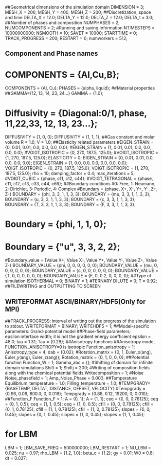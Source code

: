 ##Geometrical dimensions of the simulation domain
DIMENSION = 3;
MESH_X = 200;
MESH_Y = 400;
MESH_Z = 200;
##Discretization, space and time
DELTA_X = 12.0;
DELTA_Y = 12.0;
DELTA_Z = 12.0;
DELTA_t = 3.0;
##Number of phases and composition
NUMPHASES = 2;
NUMCOMPONENTS = 2;
#Running and saving information
NTIMESTEPS = 10000000000;
NSMOOTH = 10;
SAVET = 10000;
STARTTIME = 0;
TRACK_PROGRESS = 200;
RESTART = 0;
numworkers = 512;
## Component and Phase names
# COMPONENTS = {Al,Cu,B};
COMPONENTS = {Al, Cu};
PHASES = {alpha, liquid};
##Material properties
##GAMMA={12, 13, 14, 23, 24...}
GAMMA = {1.0};
# Diffusivity = {Diagonal:0/1, phase, 11,22,33, 12, 13, 23...};
DIFFUSIVITY = {1, 0, 0};
DIFFUSIVITY = {1, 1, 1};
##Gas constant and molar volume
R = 1.0;
V = 1.0;
##Elasticity related parameters
#EIGEN_STRAIN = {0, 0.01, 0.01, 0.0, 0.0, 0.0, 0.0};
#EIGEN_STRAIN = {1, 0.01, 0.01, 0.0, 0.0, 0.0, 0.0};
#VOIGT_ISOTROPIC = {0, 270, 187.5, 125.0};
#VOIGT_ISOTROPIC = {1, 270, 187.5, 125.0};
ELASTICITY = 0;
EIGEN_STRAIN = {0, 0.01, 0.01, 0.0, 0.0, 0.0, 0.0};
EIGEN_STRAIN = {1, 0.0, 0.0, 0.0, 0.0, 0.0, 0.0};
VOIGT_ISOTROPIC = {0, 270, 187.5, 125.0};
VOIGT_ISOTROPIC = {1, 270, 187.5, 125.0};
rho = 10;
damping_factor = 0.4;
max_iterations = 5;
#VOIGT_CUBIC = {phase, c11, c12, c44};
#VOIGT_TETRAGONAL = {phase, c11, c12, c13, c33, c44, c66};
##Boundary conditions
#0: Free, 1: Neumann, 2: Dirichlet, 3: Periodic, 4: Complex
#Boundary = {phase, X+, X-, Y+, Y-, Z+, Z-}
BOUNDARY = {phi, 3, 3, 1, 1, 3, 3};
BOUNDARY = {mu, 3, 3, 1, 1, 3, 3};
BOUNDARY = {u, 3, 3, 1, 1, 3, 3};
BOUNDARY = {c, 3, 3, 1, 1, 3, 3};
BOUNDARY = {T, 3, 3, 1, 1, 3, 3};
BOUNDARY = {F, 3, 3, 1, 1, 3, 3};
# Boundary = {phi, 1, 1, 0};
# Boundary = {"u", 3, 3, 2, 2};
#Boundary_value = {Value X+, Value X-, Value Y+, Value Y-, Value Z+, Value Z-}
BOUNDARY_VALUE = {phi, 0, 0, 0, 0, 0, 0};
BOUNDARY_VALUE = {mu, 0, 0, 0, 0, 0, 0};
BOUNDARY_VALUE = {c, 0, 0, 0, 0, 0, 0};
BOUNDARY_VALUE = {T, 0, 0, 0, 0, 0, 0};
BOUNDARY_VALUE = {F, 0, 0.2, 0, 0, 0, 0};
##Type of simulation
ISOTHERMAL = 0;
BINARY = 1;
#TERNARY
DILUTE = 0;
T = 0.92;
##FILEWRITING and OUTPUTTING TO SCREEN
## WRITEFORMAT ASCII/BINARY/HDF5(Only for MPI)
##TRACK_PROGRESS: interval of writing out the progress of the simulation to stdout. 
WRITEFORMAT = BINARY;
WRITEHDF5 = 1;
##Model-specific parameters: Grand-potential model
##Phase-field parameters; epsilon:interface width; it is not the gradient energy coefficient
epsilon = 48.0;
tau = 1.31;
Tau = {0.28};
##Anisotropy functions
##Anisotropy mode, FUNCTION_ANISOTROPY=0 is isotropic
Function_anisotropy = 1;
Anisotropy_type = 4; 
dab = {0.02};
#Rotation_matrix = {0, 1, Euler_x(ang), Euler_y(ang), Euler_z(ang)};
Rotation_matrix = {0, 1, 0, 0, 0};
##Potential function
Function_W = 1;
Gamma_abc = {};
#Shifting of domain for infinite domain simulations
Shift = 1;
Shiftj = 200;
#Writing of composition fields along with the chemical potential fields
Writecomposition = 1;
#Noise
Noise_phasefield = 1;
Amp_Noise_Phase = 0.003;
##Temperature
Equilibrium_temperature = 1.0;
Filling_temperature = 1.0;
#TEMPGRADY={BASETEMP, DELTAT, DISTANCE, OFFSET, VELOCITY}
#Tempgrady = {0.96, 0.06, 800.0, 0, 0.016};
Tempgrady = {0.88, 0.12, 19200, 0, 0.010};
##Function_F
Function_F = 1;
A = {0, 1};
A = {1, 1};
ceq = {0, 0, 0.78125};
ceq = {0, 1, 0.5};
ceq = {1, 1, 0.5};
ceq = {1, 0, 0.5};
cfill = {0, 0, 0.78125};
cfill = {0, 1, 0.78125};
cfill = {1, 1, 0.78125};
cfill = {1, 0, 0.78125};
slopes = {0, 0, 0.45};
slopes = {0, 1, 0.45};
slopes = {1, 0, 0.45};
slopes = {1, 1, 0.45};
# for LBM
LBM = 1;
LBM_SAVE_FREQ = 500000000;
LBM_RESTART = 1;
NU_LBM = 0.025;
nu = 0.97;
rho_LBM = {1.2, 1.0};
beta_c  = {1.2};
gy = 0.01;
W0 = 0.8;
dt = 0.027;

